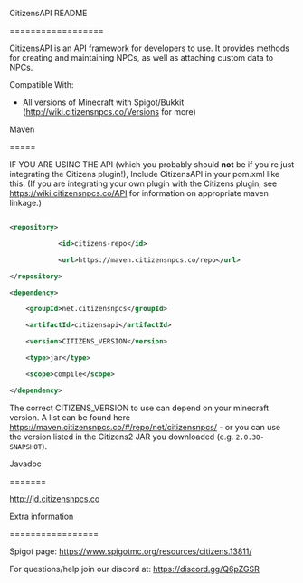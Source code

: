 CitizensAPI README
==================

CitizensAPI is an API framework for developers to use. It provides methods for creating and maintaining NPCs, as well as attaching custom data to NPCs.

Compatible With:
- All versions of Minecraft with Spigot/Bukkit (http://wiki.citizensnpcs.co/Versions for more)

Maven
=====

IF YOU ARE USING THE API (which you probably should **not** be if you're just integrating the Citizens plugin!), Include CitizensAPI in your pom.xml like this: (If you are integrating your own plugin with the Citizens plugin, see https://wiki.citizensnpcs.co/API for information on appropriate maven linkage.)
```xml
<repository>
            <id>citizens-repo</id>
            <url>https://maven.citizensnpcs.co/repo</url>
</repository>
<dependency>
	<groupId>net.citizensnpcs</groupId>
	<artifactId>citizensapi</artifactId>
	<version>CITIZENS_VERSION</version>
	<type>jar</type>
	<scope>compile</scope>
</dependency>
```

The correct CITIZENS_VERSION to use can depend on your minecraft version. A list can be found here https://maven.citizensnpcs.co/#/repo/net/citizensnpcs/ - or you can use the version listed in the Citizens2 JAR you downloaded (e.g. `2.0.30-SNAPSHOT`).

Javadoc
=======

http://jd.citizensnpcs.co

Extra information
=================

Spigot page: https://www.spigotmc.org/resources/citizens.13811/

For questions/help join our discord at: https://discord.gg/Q6pZGSR
